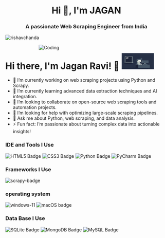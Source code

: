 <h1 align="center">Hi 👋, I'm JAGAN</h1>
<h3 align="center">A passionate Web Scraping Engineer from India </h3>
<p align="left"> <img src="https://komarev.com/ghpvc/?username=rishavchanda&label=Profile%20views&color=0e75b6&style=flat" alt="rishavchanda" /> </p>
<img align="right" alt="Coding" width="400" src="https://www.lambdatest.com/resources/images/news24.gif">
 
   
      
  <h1>  Hi there, I'm Jagan Ravi! 👋 <img src="https://raw.githubusercontent.com/Narayanan-info/Narayanan-info/main/g1.gif" width="100" height="50">
       </h1>

- 🔭 I’m currently working on web scraping projects using Python and Scrapy.
- 🌱 I’m currently learning advanced data extraction techniques and AI integration.
- 👯 I’m looking to collaborate on open-source web scraping tools and automation projects.
- 🤔 I’m looking for help with optimizing large-scale scraping pipelines.
- 💬 Ask me about Python, web scraping, and data analysis.
- ⚡ Fun fact: I’m passionate about turning complex data into actionable insights!


### IDE and Tools I Use
<img src="https://img.shields.io/badge/html5-%23E34F26.svg?style=for-the-badge&logo=html5&logoColor=white" alt="HTML5 Badge"/>
<img src="https://img.shields.io/badge/css3-%231572B6.svg?style=for-the-badge&logo=css3&logoColor=white" alt="CSS3 Badge"/>
<img src="https://img.shields.io/badge/python-3670A0?style=for-the-badge&logo=python&logoColor=ffdd54" alt="Python Badge"/>

 <img src="https://img.shields.io/badge/pycharm-143?style=for-the-badge&logo=pycharm&logoColor=black&color=black&labelColor=green" alt="PyCharm Badge"/>

### Frameworks I Use
<img src="https://img.shields.io/badge/scrapy-%2360a839.svg?style=for-the-badge&logo=scrapy&logoColor=d1d2d3" alt="scrapy-badge"/>


### operating system
<img width="50" height="50" src="https://img.icons8.com/color/48/windows-11.png" alt="windows-11"/> 
<img src="https://img.shields.io/badge/mac%20os-000000?style=for-the-badge&logo=macos&logoColor=F0F0F0" alt="macOS badge"/>

   
### Data Base I Use
<img src="https://img.shields.io/badge/sqlite-%2307405e.svg?style=for-the-badge&logo=sqlite&logoColor=white" alt="SQLite Badge"/>
<img src="https://img.shields.io/badge/MongoDB-%234ea94b.svg?style=for-the-badge&logo=mongodb&logoColor=white" alt="MongoDB Badge"/>
<img src="https://img.shields.io/badge/mysql-4479A1.svg?style=for-the-badge&logo=mysql&logoColor=white" alt="MySQL Badge"/>






<!--
**JAGAN-RAVINAIDU/JAGAN-RAVINAIDU** is a ✨ _special_ ✨ repository because its `README.md` (this file) appears on your GitHub profile.

Here are some ideas to get you started:

- 🔭 I’m currently working on ...
- 🌱 I’m currently learning ...
- 👯 I’m looking to collaborate on ...
- 🤔 I’m looking for help with ...
- 💬 Ask me about ...
- 📫 How to reach me: ...
- 😄 Pronouns: ...
- ⚡ Fun fact: ...
-->
